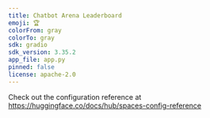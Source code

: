 ```yaml
---
title: Chatbot Arena Leaderboard
emoji: 🏆
colorFrom: gray
colorTo: gray
sdk: gradio
sdk_version: 3.35.2
app_file: app.py
pinned: false
license: apache-2.0
---
```


Check out the configuration reference at https://huggingface.co/docs/hub/spaces-config-reference
